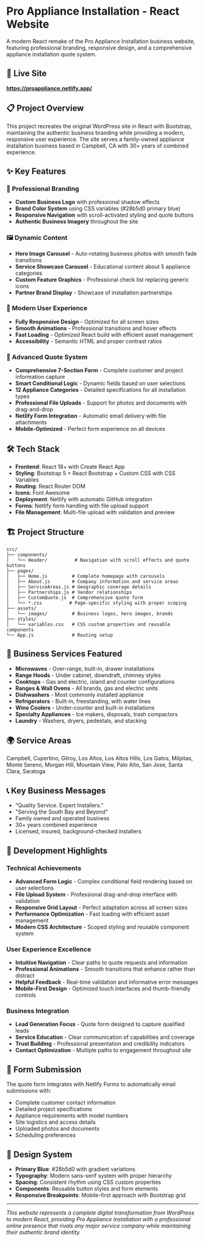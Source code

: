 # Pro Appliance Installation - React Website

A modern React remake of the Pro Appliance Installation business website, featuring professional branding, responsive design, and a comprehensive appliance installation quote system.

## 🚀 Live Site
**https://proappliance.netlify.app/**

## 📋 Project Overview
This project recreates the original WordPress site in React with Bootstrap, maintaining the authentic business branding while providing a modern, responsive user experience. The site serves a family-owned appliance installation business based in Campbell, CA with 30+ years of combined experience.

## ✨ Key Features

### 🎨 Professional Branding
- **Custom Business Logo** with professional shadow effects
- **Brand Color System** using CSS variables (#28b5d0 primary blue)
- **Responsive Navigation** with scroll-activated styling and quote buttons
- **Authentic Business Imagery** throughout the site

### 🖼️ Dynamic Content
- **Hero Image Carousel** - Auto-rotating business photos with smooth fade transitions
- **Service Showcase Carousel** - Educational content about 5 appliance categories
- **Custom Feature Graphics** - Professional check list replacing generic icons
- **Partner Brand Display** - Showcase of installation partnerships

### 📱 Modern User Experience
- **Fully Responsive Design** - Optimized for all screen sizes
- **Smooth Animations** - Professional transitions and hover effects
- **Fast Loading** - Optimized React build with efficient asset management
- **Accessibility** - Semantic HTML and proper contrast ratios

### 🎯 Advanced Quote System
- **Comprehensive 7-Section Form** - Complete customer and project information capture
- **Smart Conditional Logic** - Dynamic fields based on user selections
- **12 Appliance Categories** - Detailed specifications for all installation types
- **Professional File Uploads** - Support for photos and documents with drag-and-drop
- **Netlify Form Integration** - Automatic email delivery with file attachments
- **Mobile-Optimized** - Perfect form experience on all devices

## 🛠️ Tech Stack
- **Frontend**: React 18+ with Create React App
- **Styling**: Bootstrap 5 + React Bootstrap + Custom CSS with CSS Variables
- **Routing**: React Router DOM
- **Icons**: Font Awesome
- **Deployment**: Netlify with automatic GitHub integration
- **Forms**: Netlify form handling with file upload support
- **File Management**: Multi-file upload with validation and preview

## 🏗️ Project Structure
```
src/
├── components/
│   └── Header/          # Navigation with scroll effects and quote buttons
├── pages/
│   ├── Home.js         # Complete homepage with carousels
│   ├── About.js        # Company information and service areas
│   ├── ServiceAreas.js # Geographic coverage details
│   ├── Partnerships.js # Vendor relationships
│   ├── CustomQuote.js  # Comprehensive quote form
│   └── *.css          # Page-specific styling with proper scoping
├── assets/
│   └── images/         # Business logos, hero images, brands
├── styles/
│   └── variables.css   # CSS custom properties and reusable components
└── App.js              # Routing setup

```

## 🎯 Business Services Featured
- **Microwaves** - Over-range, built-in, drawer installations
- **Range Hoods** - Under cabinet, downdraft, chimney styles
- **Cooktops** - Gas and electric, island and counter configurations
- **Ranges & Wall Ovens** - All brands, gas and electric units
- **Dishwashers** - Most commonly installed appliance
- **Refrigerators** - Built-in, freestanding, with water lines
- **Wine Coolers** - Under-counter and built-in installations
- **Specialty Appliances** - Ice makers, disposals, trash compactors
- **Laundry** - Washers, dryers, pedestals, and stacking

## 🌍 Service Areas
Campbell, Cupertino, Gilroy, Los Altos, Los Altos Hills, Los Gatos, Milpitas, Monte Sereno, Morgan Hill, Mountain View, Palo Alto, San Jose, Santa Clara, Saratoga

## 📞 Key Business Messages
- "Quality Service. Expert Installers."
- "Serving the South Bay and Beyond"
- Family owned and operated business
- 30+ years combined experience
- Licensed, insured, background-checked installers

## 🚀 Development Highlights

### Technical Achievements
- **Advanced Form Logic** - Complex conditional field rendering based on user selections
- **File Upload System** - Professional drag-and-drop interface with validation
- **Responsive Grid Layout** - Perfect adaptation across all screen sizes
- **Performance Optimization** - Fast loading with efficient asset management
- **Modern CSS Architecture** - Scoped styling and reusable component system

### User Experience Excellence
- **Intuitive Navigation** - Clear paths to quote requests and information
- **Professional Animations** - Smooth transitions that enhance rather than distract
- **Helpful Feedback** - Real-time validation and informative error messages
- **Mobile-First Design** - Optimized touch interfaces and thumb-friendly controls

### Business Integration
- **Lead Generation Focus** - Quote form designed to capture qualified leads
- **Service Education** - Clear communication of capabilities and coverage
- **Trust Building** - Professional presentation and credibility indicators
- **Contact Optimization** - Multiple paths to engagement throughout site

## 📧 Form Submission
The quote form integrates with Netlify Forms to automatically email submissions with:
- Complete customer contact information
- Detailed project specifications
- Appliance requirements with model numbers
- Site logistics and access details
- Uploaded photos and documents
- Scheduling preferences

## 🎨 Design System
- **Primary Blue**: #28b5d0 with gradient variations
- **Typography**: Modern sans-serif system with proper hierarchy
- **Spacing**: Consistent rhythm using CSS custom properties
- **Components**: Reusable button styles and form elements
- **Responsive Breakpoints**: Mobile-first approach with Bootstrap grid

---

*This website represents a complete digital transformation from WordPress to modern React, providing Pro Appliance Installation with a professional online presence that rivals any major service company while maintaining their authentic brand identity.*
